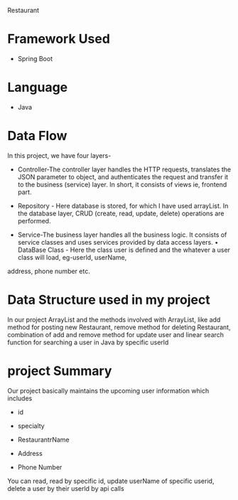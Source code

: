  Restaurant

# Framework Used
* Spring Boot

# Language 
* Java
# Data Flow
  
 In this project, we have four layers-

* Controller-The controller layer handles the HTTP requests, translates the JSON parameter to object, and authenticates the request and transfer it to the business (service) layer. In short, it consists of views ie, frontend part.

 *  Repository - Here database is stored, for which I have used arrayList. In the database layer, CRUD (create, read, update, delete) operations are performed.

* Service-The business layer handles all the business logic. It consists of service classes and uses services provided by data access layers. • DataBase Class - Here the class user is defined and the whatever a user class will load, eg-userld, userName,

address, phone number etc.
# Data Structure used in my project

In our project ArrayList and the methods involved with ArrayList, like add method for posting new Restaurant, remove method for deleting Restaurant, combination of add and remove method for update user and linear search function for searching a user in Java by specific userld

# project Summary 
Our project basically maintains the upcoming user information which includes

* id

*  specialty

* RestaurantrName

* Address

* Phone Number

You can read, read by specific id, update userName of specific userid, delete a user by their userld by api calls
